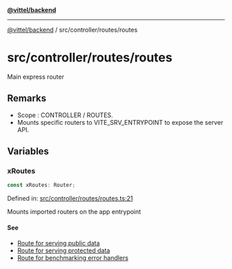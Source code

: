 [**@vittel/backend**](../../../README.md)

***

[@vittel/backend](../../../README.md) / src/controller/routes/routes

# src/controller/routes/routes

Main express router

## Remarks

- Scope : CONTROLLER / ROUTES.
- Mounts specific routers to VITE_SRV_ENTRYPOINT to expose the server API.

## Variables

### xRoutes

```ts
const xRoutes: Router;
```

Defined in: [src/controller/routes/routes.ts:21](https://github.com/mulekick/vittel/blob/fd6f7ece7df6639cbc3c099ded62d635ce6ae274/packages/backend/src/controller/routes/routes.ts#L21)

Mounts imported routers on the app entrypoint

#### See

 - [Route for serving public data](public.md#xpublic)
 - [Route for serving protected data](protected.md#xprotected)
 - [Route for benchmarking error handlers](errors.md#xerrors)
